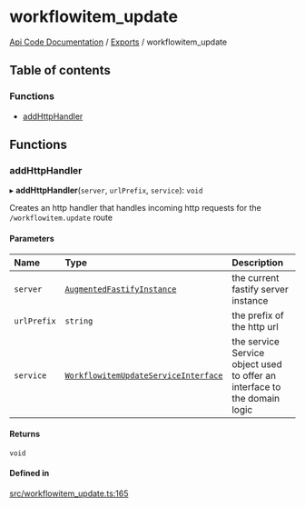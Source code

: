 # workflowitem\_update
 
[Api Code Documentation](../README.md) / [Exports](../modules.md) / workflowitem\_update

## Table of contents

### Functions

- [addHttpHandler](workflowitem_update.md#addhttphandler)

## Functions

### addHttpHandler

▸ **addHttpHandler**(`server`, `urlPrefix`, `service`): `void`

Creates an http handler that handles incoming http requests for the `/workflowitem.update` route

#### Parameters

| Name | Type | Description |
| :------ | :------ | :------ |
| `server` | [`AugmentedFastifyInstance`](../interfaces/types.AugmentedFastifyInstance.md) | the current fastify server instance |
| `urlPrefix` | `string` | the prefix of the http url |
| `service` | [`WorkflowitemUpdateServiceInterface`](../interfaces/index.WorkflowitemUpdateServiceInterface.md) | the service Service object used to offer an interface to the domain logic |

#### Returns

`void`

#### Defined in

[src/workflowitem_update.ts:165](https://github.com/openkfw/TruBudget/blob/086d599/api/src/workflowitem_update.ts#L165)
